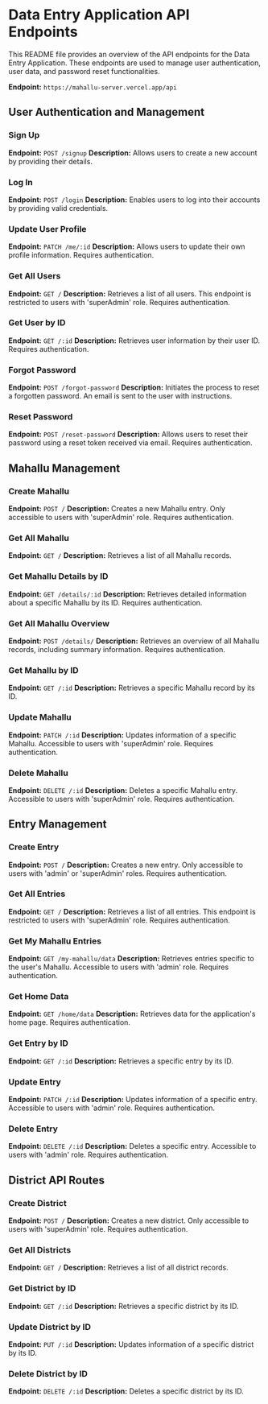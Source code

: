 # Data Entry Application API Endpoints

This README file provides an overview of the API endpoints for the Data Entry Application. These endpoints are used to manage user authentication, user data, and password reset functionalities.

**Endpoint:** `https://mahallu-server.vercel.app/api`

## User Authentication and Management

### Sign Up
**Endpoint:** `POST /signup`
**Description:** Allows users to create a new account by providing their details.

### Log In
**Endpoint:** `POST /login`
**Description:** Enables users to log into their accounts by providing valid credentials.

### Update User Profile
**Endpoint:** `PATCH /me/:id`
**Description:** Allows users to update their own profile information. Requires authentication.

### Get All Users
**Endpoint:** `GET /`
**Description:** Retrieves a list of all users. This endpoint is restricted to users with 'superAdmin' role. Requires authentication.

### Get User by ID
**Endpoint:** `GET /:id`
**Description:** Retrieves user information by their user ID. Requires authentication.

### Forgot Password
**Endpoint:** `POST /forgot-password`
**Description:** Initiates the process to reset a forgotten password. An email is sent to the user with instructions.

### Reset Password
**Endpoint:** `POST /reset-password`
**Description:** Allows users to reset their password using a reset token received via email. Requires authentication.


## Mahallu Management

### Create Mahallu
**Endpoint:** `POST /`
**Description:** Creates a new Mahallu entry. Only accessible to users with 'superAdmin' role. Requires authentication.

### Get All Mahallu
**Endpoint:** `GET /`
**Description:** Retrieves a list of all Mahallu records.

### Get Mahallu Details by ID
**Endpoint:** `GET /details/:id`
**Description:** Retrieves detailed information about a specific Mahallu by its ID. Requires authentication.

### Get All Mahallu Overview
**Endpoint:** `POST /details/`
**Description:** Retrieves an overview of all Mahallu records, including summary information. Requires authentication.

### Get Mahallu by ID
**Endpoint:** `GET /:id`
**Description:** Retrieves a specific Mahallu record by its ID.

### Update Mahallu
**Endpoint:** `PATCH /:id`
**Description:** Updates information of a specific Mahallu. Accessible to users with 'superAdmin' role. Requires authentication.

### Delete Mahallu
**Endpoint:** `DELETE /:id`
**Description:** Deletes a specific Mahallu entry. Accessible to users with 'superAdmin' role. Requires authentication.

## Entry Management

### Create Entry
**Endpoint:** `POST /`
**Description:** Creates a new entry. Only accessible to users with 'admin' or 'superAdmin' roles. Requires authentication.

### Get All Entries
**Endpoint:** `GET /`
**Description:** Retrieves a list of all entries. This endpoint is restricted to users with 'superAdmin' role. Requires authentication.

### Get My Mahallu Entries
**Endpoint:** `GET /my-mahallu/data`
**Description:** Retrieves entries specific to the user's Mahallu. Accessible to users with 'admin' role. Requires authentication.

### Get Home Data
**Endpoint:** `GET /home/data`
**Description:** Retrieves data for the application's home page. Requires authentication.

### Get Entry by ID
**Endpoint:** `GET /:id`
**Description:** Retrieves a specific entry by its ID.

### Update Entry
**Endpoint:** `PATCH /:id`
**Description:** Updates information of a specific entry. Accessible to users with 'admin' role. Requires authentication.

### Delete Entry
**Endpoint:** `DELETE /:id`
**Description:** Deletes a specific entry. Accessible to users with 'admin' role. Requires authentication.

## District API Routes

### Create District
**Endpoint:** `POST /`
**Description:** Creates a new district. Only accessible to users with 'superAdmin' role. Requires authentication.

### Get All Districts
**Endpoint:** `GET /`
**Description:** Retrieves a list of all district records.

### Get District by ID
**Endpoint:** `GET /:id`
**Description:** Retrieves a specific district by its ID.

### Update District by ID
**Endpoint:** `PUT /:id`
**Description:** Updates information of a specific district by its ID.

### Delete District by ID
**Endpoint:** `DELETE /:id`
**Description:** Deletes a specific district by its ID.